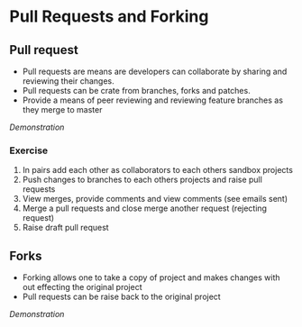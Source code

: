 # Pull Requests and Forking

## Pull request
- Pull requests are means are developers can collaborate by sharing and reviewing their changes.
- Pull requests can be crate from branches, forks and patches. 
- Provide a means of peer reviewing and reviewing feature branches as they merge to master

*Demonstration*

### Exercise 
1. In pairs add each other as collaborators to each others sandbox projects
2. Push changes to branches to each others projects and raise pull requests
3. View merges, provide comments and view comments (see emails sent)
4. Merge a pull requests and close merge another request (rejecting request) 
5. Raise draft pull request

## Forks
- Forking allows one to take a copy of project and makes changes with out effecting the original project
- Pull requests can be raise back to the original project

*Demonstration* 